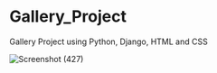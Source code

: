 # Gallery_Project

Gallery Project using Python, Django, HTML and CSS

![Screenshot (427)](https://user-images.githubusercontent.com/49186602/110614930-de641a80-81b8-11eb-8f6b-4bf0494aa258.png)
